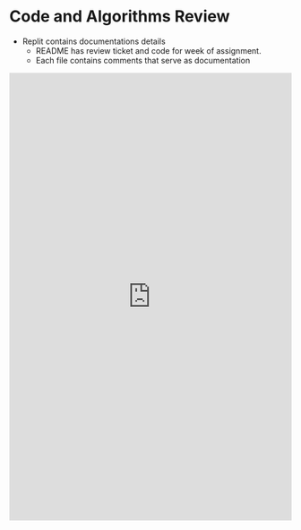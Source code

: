 
# Code and Algorithms Review

* Replit contains documentations details
    * README has review ticket and code for week of assignment.
    * Each file contains comments that serve as documentation

<iframe frameborder="0" width="100%" height="800px" src="https://replit.com/@nehapavani/FrightenedFormalBugs#main.py">

